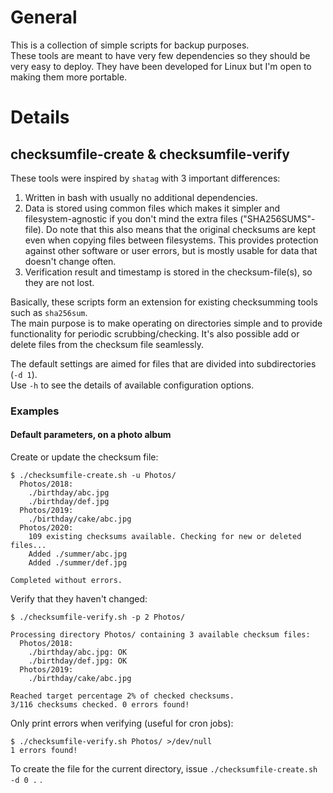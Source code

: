 # General
This is a collection of simple scripts for backup purposes.  
These tools are meant to have very few dependencies so they should be very easy to deploy. They have been developed for Linux but I'm open to making them more portable.


# Details
## checksumfile-create & checksumfile-verify
These tools were inspired by `shatag` with 3 important differences:  
1. Written in bash with usually no additional dependencies.
2. Data is stored using common files which makes it simpler and filesystem-agnostic if you don't mind the extra files ("SHA256SUMS"-file). Do note that this also means that the original checksums are kept even when copying files between filesystems. This provides protection against other software or user errors, but is mostly usable for data that doesn't change often.
3. Verification result and timestamp is stored in the checksum-file(s), so they are not lost.

Basically, these scripts form an extension for existing checksumming tools such as `sha256sum`.  
The main purpose is to make operating on directories simple and to provide functionality for periodic scrubbing/checking.
It's also possible add or delete files from the checksum file seamlessly.
  
The default settings are aimed for files that are divided into subdirectories (`-d 1`).  
Use `-h` to see the details of available configuration options.

### Examples
#### Default parameters, on a photo album

Create or update the checksum file:
```
$ ./checksumfile-create.sh -u Photos/
  Photos/2018:
    ./birthday/abc.jpg
    ./birthday/def.jpg
  Photos/2019:
    ./birthday/cake/abc.jpg
  Photos/2020:
    109 existing checksums available. Checking for new or deleted files... 
    Added ./summer/abc.jpg
    Added ./summer/def.jpg

Completed without errors.
```

Verify that they haven't changed:
```
$ ./checksumfile-verify.sh -p 2 Photos/

Processing directory Photos/ containing 3 available checksum files:
  Photos/2018:
    ./birthday/abc.jpg: OK
    ./birthday/def.jpg: OK
  Photos/2019:
    ./birthday/cake/abc.jpg

Reached target percentage 2% of checked checksums.
3/116 checksums checked. 0 errors found!
```

Only print errors when verifying (useful for cron jobs):
```
$ ./checksumfile-verify.sh Photos/ >/dev/null
1 errors found!
```


To create the file for the current directory, issue `./checksumfile-create.sh -d 0 .` .

